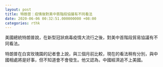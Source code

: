 ```yaml
---
layout: post
title: 特朗普：疫情後對美中首階段協議有不同看法
date: 2020-06-06 00:32:51.000000000 +08:00
categories: rthk
---
```


美國總統特朗普說，在新型冠狀病毒疫情大流行之後，對美中首階段貿易協議有不同看法。

特朗普在白宮玫瑰園的記者會上說，與三個月前比較，現在的看法稍有分別，與中國相處將是好事，但不知道會不會發生。他又認為，中國經濟追不上美國。

